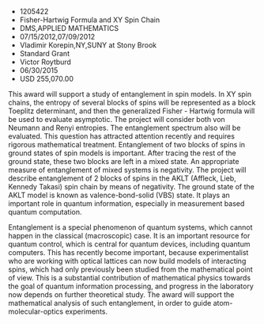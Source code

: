 
* 1205422
* Fisher-Hartwig Formula and XY Spin Chain
* DMS,APPLIED MATHEMATICS
* 07/15/2012,07/09/2012
* Vladimir Korepin,NY,SUNY at Stony Brook
* Standard Grant
* Victor Roytburd
* 06/30/2015
* USD 255,070.00

This award will support a study of entanglement in spin models. In XY spin
chains, the entropy of several blocks of spins will be represented as a block
Toeplitz determinant, and then the generalized Fisher - Hartwig formula will be
used to evaluate asymptotic. The project will consider both von Neumann and
Renyi entropies. The entanglement spectrum also will be evaluated. This question
has attracted attention recently and requires rigorous mathematical treatment.
Entanglement of two blocks of spins in ground states of spin models is
important. After tracing the rest of the ground state, these two blocks are left
in a mixed state. An appropriate measure of entanglement of mixed systems is
negativity. The project will describe entanglement of 2 blocks of spins in the
AKLT (Affleck, Lieb, Kennedy Takasi) spin chain by means of negativity. The
ground state of the AKLT model is known as valence-bond-solid (VBS) state. It
plays an important role in quantum information, especially in measurement based
quantum computation.

Entanglement is a special phenomenon of quantum systems, which cannot happen in
the classical (macroscopic) case. It is an important resource for quantum
control, which is central for quantum devices, including quantum computers. This
has recently become important, because experimentalist who are working with
optical lattices can now build models of interacting spins, which had only
previously been studied from the mathematical point of view. This is a
substantial contribution of mathematical physics towards the goal of quantum
information processing, and progress in the laboratory now depends on further
theoretical study. The award will support the mathematical analysis of such
entanglement, in order to guide atom-molecular-optics experiments.
